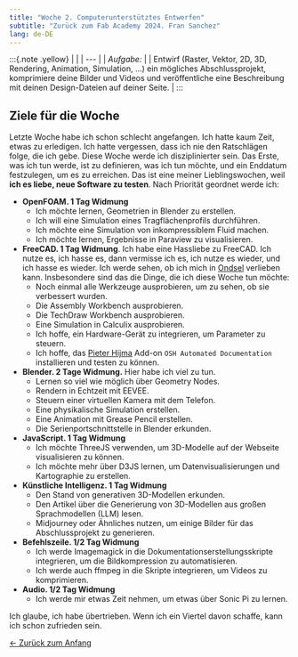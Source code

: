 ```yaml
---
title: "Woche 2. Computerunterstütztes Entwerfen"
subtitle: "Zurück zum Fab Academy 2024. Fran Sanchez"
lang: de-DE
---
```

:::{.note .yellow}
|     |
| --- |
| *Aufgabe:* |
| Entwirf (Raster, Vektor, 2D, 3D, Rendering, Animation, Simulation, ...) ein mögliches Abschlussprojekt, komprimiere deine Bilder und Videos und veröffentliche eine Beschreibung mit deinen Design-Dateien auf deiner Seite.  |
:::

## Ziele für die Woche

Letzte Woche habe ich schon schlecht angefangen. Ich hatte kaum Zeit, etwas zu erledigen. Ich hatte vergessen, dass ich nie den Ratschlägen folge, die ich gebe. Diese Woche werde ich disziplinierter sein. Das Erste, was ich tun werde, ist zu definieren, was ich tun möchte, und ein Enddatum festzulegen, um es zu erreichen. Das ist eine meiner Lieblingswochen, weil **ich es liebe, neue Software zu testen**. Nach Priorität geordnet werde ich:

- **OpenFOAM. 1 Tag Widmung**
  - Ich möchte lernen, Geometrien in Blender zu erstellen.
  - Ich will eine Simulation eines Tragflächenprofils durchführen.
  - Ich möchte eine Simulation von inkompressiblem Fluid machen.
  - Ich möchte lernen, Ergebnisse in Paraview zu visualisieren.
- **FreeCAD. 1 Tag Widmung**. Ich habe eine Hassliebe zu FreeCAD. Ich nutze es, ich hasse es, dann vermisse ich es, ich nutze es wieder, und ich hasse es wieder. Ich werde sehen, ob ich mich in [Ondsel](https://ondsel.com) verlieben kann. Insbesondere sind das die Dinge, die ich diese Woche tun möchte:
  - Noch einmal alle Werkzeuge ausprobieren, um zu sehen, ob sie verbessert wurden.
  - Die Assembly Workbench ausprobieren.
  - Die TechDraw Workbench ausprobieren.
  - Eine Simulation in Calculix ausprobieren.
  - Ich hoffe, ein Hardware-Gerät zu integrieren, um Parameter zu steuern.
  - Ich hoffe, das [Pieter Hijma](https://pieterhijma.net/index.html) Add-on `OSH Automated Documentation` installieren und testen zu können.
- **Blender. 2 Tage Widmung.** Hier habe ich viel zu tun.
  - Lernen so viel wie möglich über Geometry Nodes.
  - Rendern in Echtzeit mit EEVEE.
  - Steuern einer virtuellen Kamera mit dem Telefon.
  - Eine physikalische Simulation erstellen.
  - Eine Animation mit Grease Pencil erstellen.
  - Die Serienportschnittstelle in Blender erkunden.
- **JavaScript. 1 Tag Widmung**
  - Ich möchte ThreeJS verwenden, um 3D-Modelle auf der Webseite visualisieren zu können.
  - Ich möchte mehr über D3JS lernen, um Datenvisualisierungen und Kartographie zu erstellen.
- **Künstliche Intelligenz. 1 Tag Widmung**
  - Den Stand von generativen 3D-Modellen erkunden.
  - Den Artikel über die Generierung von 3D-Modellen aus großen Sprachmodellen (LLM) lesen.
  - Midjourney oder Ähnliches nutzen, um einige Bilder für das Abschlussprojekt zu generieren.
- **Befehlszeile. 1/2 Tag Widmung**
  - Ich werde Imagemagick in die Dokumentationserstellungsskripte integrieren, um die Bildkompression zu automatisieren.
  - Ich werde auch ffmpeg in die Skripte integrieren, um Videos zu komprimieren.
- **Audio. 1/2 Tag Widmung**
  - Ich werde mir etwas Zeit nehmen, um etwas über Sonic Pi zu lernen.

Ich glaube, ich habe übertrieben. Wenn ich ein Viertel davon schaffe, kann ich schon zufrieden sein.

[← Zurück zum Anfang](index-de.md) 


